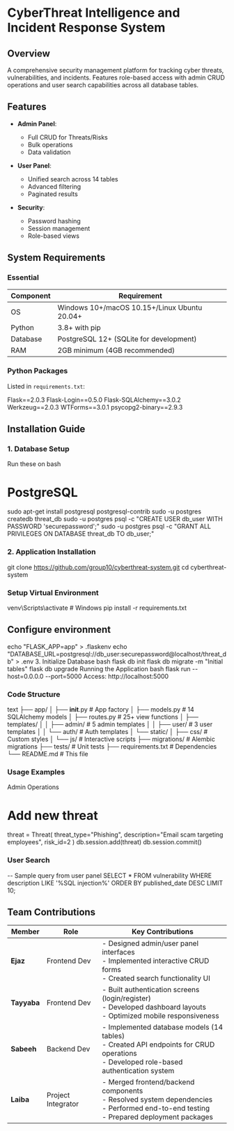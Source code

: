 # CyberThreat Intelligence and Incident Response System

## Overview
A comprehensive security management platform for tracking cyber threats, vulnerabilities, and incidents. Features role-based access with admin CRUD operations and user search capabilities across all database tables.

## Features
- **Admin Panel**:
  - Full CRUD for Threats/Risks
  - Bulk operations
  - Data validation

- **User Panel**:
  - Unified search across 14 tables
  - Advanced filtering
  - Paginated results

- **Security**:
  - Password hashing
  - Session management
  - Role-based views

## System Requirements
### Essential
| Component | Requirement |
|-----------|-------------|
| OS | Windows 10+/macOS 10.15+/Linux Ubuntu 20.04+ |
| Python | 3.8+ with pip |
| Database | PostgreSQL 12+ (SQLite for development) |
| RAM | 2GB minimum (4GB recommended) |

### Python Packages
Listed in `requirements.txt`:

Flask==2.0.3
Flask-Login==0.5.0
Flask-SQLAlchemy==3.0.2
Werkzeug==2.0.3
WTForms==3.0.1
psycopg2-binary==2.9.3


## Installation Guide

### 1. Database Setup
Run these on bash
# PostgreSQL
sudo apt-get install postgresql postgresql-contrib
sudo -u postgres createdb threat_db
sudo -u postgres psql -c "CREATE USER db_user WITH PASSWORD 'securepassword';"
sudo -u postgres psql -c "GRANT ALL PRIVILEGES ON DATABASE threat_db TO db_user;"

### 2. Application Installation
git clone https://github.com/group10/cyberthreat-system.git
cd cyberthreat-system

### Setup Virtual Environment
venv\Scripts\activate    # Windows
pip install -r requirements.txt

## Configure environment
echo "FLASK_APP=app" > .flaskenv
echo "DATABASE_URL=postgresql://db_user:securepassword@localhost/threat_db" > .env
3. Initialize Database
bash
flask db init
flask db migrate -m "Initial tables"
flask db upgrade
Running the Application
bash
flask run --host=0.0.0.0 --port=5000
Access: http://localhost:5000

### Code Structure
text
├── app/
│   ├── __init__.py             # App factory
│   ├── models.py               # 14 SQLAlchemy models
│   ├── routes.py               # 25+ view functions
│   ├── templates/
│   │   ├── admin/              # 5 admin templates
│   │   ├── user/               # 3 user templates
│   │   └── auth/               # Auth templates
│   └── static/
│       ├── css/                # Custom styles
│       └── js/                 # Interactive scripts
├── migrations/                 # Alembic migrations
├── tests/                      # Unit tests
├── requirements.txt            # Dependencies
└── README.md                   # This file

### Usage Examples
Admin Operations
# Add new threat
threat = Threat(
    threat_type="Phishing",
    description="Email scam targeting employees",
    risk_id=2
)
db.session.add(threat)
db.session.commit()

### User Search

-- Sample query from user panel
SELECT * FROM vulnerability 
WHERE description LIKE '%SQL injection%'
ORDER BY published_date DESC
LIMIT 10;

## Team Contributions

| Member    | Role           | Key Contributions |
|-----------|----------------|-------------------|
| **Ejaz**  | Frontend Dev   | - Designed admin/user panel interfaces<br>- Implemented interactive CRUD forms<br>- Created search functionality UI |
| **Tayyaba** | Frontend Dev  | - Built authentication screens (login/register)<br>- Developed dashboard layouts<br>- Optimized mobile responsiveness |
| **Sabeeh** | Backend Dev   | - Implemented database models (14 tables)<br>- Created API endpoints for CRUD operations<br>- Developed role-based authentication system |
| **Laiba**  | Project Integrator | - Merged frontend/backend components<br>- Resolved system dependencies<br>- Performed end-to-end testing<br>- Prepared deployment packages |


